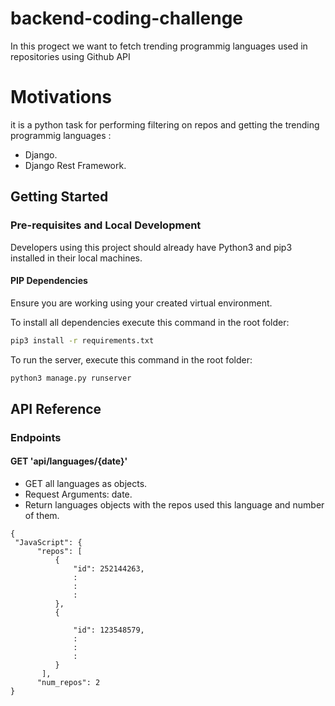 # backend-coding-challenge
In this progect we want to fetch trending programmig languages used in repositories using Github API

# Motivations
it is a python task for performing filtering on repos and getting the trending programmig languages :

- Django.
- Django Rest Framework.

## Getting Started
### Pre-requisites and Local Development

Developers using this project should already have Python3 and pip3 installed in their local machines.

#### PIP Dependencies

Ensure you are working using your created virtual environment.

To install all dependencies execute this command in the root folder:
```bash
pip3 install -r requirements.txt
```

To run the server, execute this command in the root folder:

```bash
python3 manage.py runserver
```


## API Reference

### Endpoints

#### GET 'api/languages/{date}'

   - GET all languages as objects.  
   - Request Arguments: date.
   - Return languages objects with the repos used this language and number of them.
  ```
{
   "JavaScript": {
        "repos": [
            {
                "id": 252144263,
                :
                :
                :
            },
            {
              
                "id": 123548579,
                :
                :
                :
            }
         ],
        "num_repos": 2
 }
 ```
